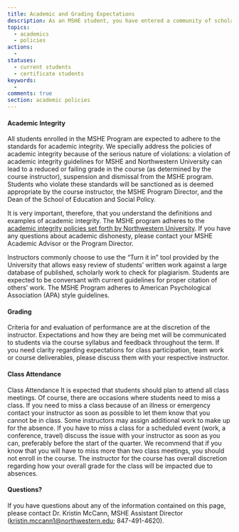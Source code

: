 ```yaml
---
title: Academic and Grading Expectations
description: As an MSHE student, you have entered a community of scholarship in which academic integrity is of the highest value. Criteria for and evaluation of performance are at the discretion of the instructor. Expectations and how they are being met will be communicated to students via the course syllabus and feedback throughout the term.
topics: 
  - academics
  - policies
actions:
  - 
statuses:
  - current students
  - certificate students
keywords:
  - 
comments: true
section: academic policies
---
```

#### Academic Integrity

All students enrolled in the MSHE Program are expected to adhere to the standards for academic integrity. We specially address the policies of academic integrity because of the serious nature of violations: a violation of academic integrity guidelines for MSHE and Northwestern University can lead to a reduced or failing grade in the course (as determined by the course instructor), suspension and dismissal from the MSHE program. Students who violate these standards will be sanctioned as is deemed appropriate by the course instructor, the MSHE Program Director, and the Dean of the School of Education and Social Policy.

It is very important, therefore, that you understand the definitions and examples of academic integrity. The MSHE program adheres to the [academic integrity policies set forth by Northwestern University](http://www.northwestern.edu/provost/students/integrity/). If you have any questions about academic dishonesty, please contact your MSHE Academic Advisor or the Program Director.

Instructors commonly choose to use the “Turn it in” tool provided by the University that allows easy review of students’ written work against a large database of published, scholarly work to check for plagiarism. Students are expected to be conversant with current guidelines for proper citation of others’ work. The MSHE Program adheres to American Psychological Association (APA) style guidelines.

#### Grading

Criteria for and evaluation of performance are at the discretion of the instructor. Expectations and how they are being met will be communicated to students via the course syllabus and feedback throughout the term. If you need clarity regarding expectations for class participation, team work or course deliverables, please discuss them with your respective instructor.

#### Class Attendance

Class Attendance It is expected that students should plan to attend all class meetings. Of course, there are occasions where students need to miss a class. If you need to miss a class because of an illness or emergency contact your instructor as soon as possible to let them know that you cannot be in class. Some instructors may assign additional work to make up for the absence. If you have to miss a class for a scheduled event (work, a conference, travel) discuss the issue with your instructor as soon as you can, preferably before the start of the quarter. We recommend that if you know that you will have to miss more than two class meetings, you should not enroll in the course. The instructor for the course has overall discretion regarding how your overall grade for the class will be impacted due to absences.

#### Questions?

If you have questions about any of the information contained on this page, please contact Dr. Kristin McCann, MSHE Assistant Director ([kristin.mccann1@northwestern.edu](mailto:kristin.mccann1@northwestern.edu); 847-491-4620).